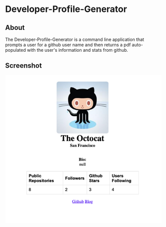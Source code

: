 # Developer-Profile-Generator

## About

The Developer-Profile-Generator is a command line application that prompts a user for a github user name and then returns a pdf auto-populated with the user's information and stats from github.

## Screenshot

![Profile Generator PDF](profile_screenshot.png)
